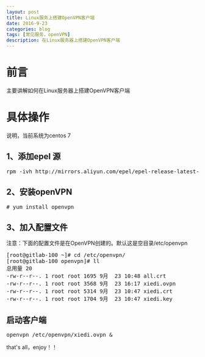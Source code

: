 ```yaml
---
layout: post
title: Linux服务上搭建OpenVPN客户端
date: 2016-9-23
categories: blog
tags: [常见服务，openVPN]
description: 在Linux服务器上搭建OpenVPN客户端
---
```


# 前言

主要讲解如何在Linux服务器上搭建OpenVPN客户端

# 具体操作

说明，当前系统为centos 7 

## 1、添加epel 源
<pre>
rpm -ivh http://mirrors.aliyun.com/epel/epel-release-latest-7.noarch.rpm
</pre>

## 2、安装openVPN

<pre>
# yum install openvpn
</pre>

## 3、加入配置文件

注意：下面的配置文件是在OpenVPN创建的。默认这是空目录/etc/openvpn
<pre>
[root@gitlab-100 ~]# cd /etc/openvpn/
[root@gitlab-100 openvpn]# ll
总用量 20
-rw-r--r--. 1 root root 1695 9月  23 10:48 all.crt
-rw-r--r--. 1 root root 3568 9月  23 16:17 xiedi.ovpn
-rw-r--r--. 1 root root 5314 9月  23 10:47 xiedi.crt
-rw-r--r--. 1 root root 1704 9月  23 10:47 xiedi.key
</pre>

## 启动客户端

<pre>
openvpn /etc/openvpn/xiedi.ovpn &
</pre>

that's all，enjoy！！